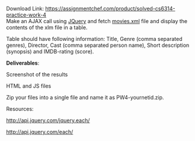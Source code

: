 Download Link: https://assignmentchef.com/product/solved-cs6314-practice-work-4
<br>
Make an AJAX call using <u>JQuery</u> and fetch <u>movies.xml</u> file and display the contents of the xlm file in a table.

Table should have following information: Title, Genre (comma separated genres), Director, Cast (comma separated person name), Short description (synopsis) and IMDB-rating (score).

<strong>Deliverables</strong>:

Screenshot of the results

HTML and JS files

Zip your files into a single file and name it as PW4-yournetid.zip.

Resources:

<a href="https://api.jquery.com/jquery.each/">http://api.jquery.com/jquery.each/</a>

<a href="https://api.jquery.com/each/">http://api.jquery.com/each/</a>


